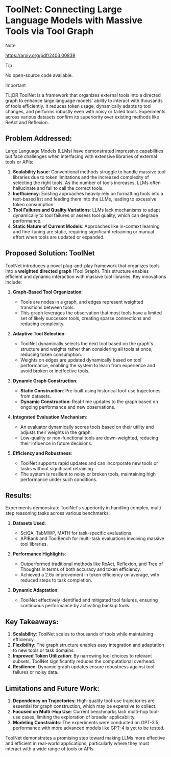 # ToolNet: Connecting Large Language Models with Massive Tools via Tool Graph

>[!NOTE]
> https://arxiv.org/pdf/2403.00839

> [!TIP]
> No open-source code available.

>[!IMPORTANT]
> TL;DR ToolNet is a framework that organizes external tools into a directed graph to enhance large language models' ability to interact with thousands of tools efficiently. It reduces token usage, dynamically adapts to tool changes, and performs robustly even with noisy or failed tools. Experiments across various datasets confirm its superiority over existing methods like ReAct and Reflexion.

## Problem Addressed:
Large Language Models (LLMs) have demonstrated impressive capabilities but face challenges when interfacing with extensive libraries of external tools or APIs:
1. **Scalability Issue**: Conventional methods struggle to handle massive tool libraries due to token limitations and the increased complexity of selecting the right tools. As the number of tools increases, LLMs often hallucinate and fail to call the correct tools.
2. **Inefficiency**: Existing approaches heavily rely on formatting tools into a text-based list and feeding them into the LLMs, leading to excessive token consumption.
3. **Tool Failures and Quality Variations**: LLMs lack mechanisms to adapt dynamically to tool failures or assess tool quality, which can degrade performance.
4. **Static Nature of Current Models**: Approaches like in-context learning and fine-tuning are static, requiring significant retraining or manual effort when tools are updated or expanded.

## Proposed Solution: ToolNet
ToolNet introduces a novel plug-and-play framework that organizes tools into a **weighted directed graph** (Tool Graph). This structure enables efficient and dynamic interaction with massive tool libraries. Key innovations include:
1. **Graph-Based Tool Organization**:
   - Tools are nodes in a graph, and edges represent weighted transitions between tools.
   - This graph leverages the observation that most tools have a limited set of likely successor tools, creating sparse connections and reducing complexity.

2. **Adaptive Tool Selection**:
   - ToolNet dynamically selects the next tool based on the graph's structure and weights rather than considering all tools at once, reducing token consumption.
   - Weights on edges are updated dynamically based on tool performance, enabling the system to learn from experience and avoid broken or ineffective tools.

3. **Dynamic Graph Construction**:
   - **Static Construction**: Pre-built using historical tool-use trajectories from datasets.
   - **Dynamic Construction**: Real-time updates to the graph based on ongoing performance and new observations.

4. **Integrated Evaluation Mechanism**:
   - An evaluator dynamically scores tools based on their utility and adjusts their weights in the graph.
   - Low-quality or non-functional tools are down-weighted, reducing their influence in future decisions.

5. **Efficiency and Robustness**:
   - ToolNet supports rapid updates and can incorporate new tools or tasks without significant retraining.
   - The system is resilient to noisy or broken tools, maintaining high performance under such conditions.

## Results:
Experiments demonstrate ToolNet's superiority in handling complex, multi-step reasoning tasks across various benchmarks:
1. **Datasets Used**:
   - SciQA, TabMWP, MATH for task-specific evaluations.
   - APIBank and ToolBench for multi-task evaluations involving massive tool libraries.
   
2. **Performance Highlights**:
   - Outperformed traditional methods like ReAct, Reflexion, and Tree of Thoughts in terms of both accuracy and token efficiency.
   - Achieved a 2.6x improvement in token efficiency on average, with reduced steps to task completion.

3. **Dynamic Adaptation**:
   - ToolNet effectively identified and mitigated tool failures, ensuring continuous performance by activating backup tools.

## Key Takeaways:
1. **Scalability**: ToolNet scales to thousands of tools while maintaining efficiency.
2. **Flexibility**: The graph structure enables easy integration and adaptation to new tools or task domains.
3. **Improved Token Utilization**: By narrowing tool choices to relevant subsets, ToolNet significantly reduces the computational overhead.
4. **Resilience**: Dynamic graph updates ensure robustness against tool failures or noisy data.

## Limitations and Future Work:
1. **Dependency on Trajectories**: High-quality tool-use trajectories are essential for graph construction, which may be expensive to collect.
2. **Focused on Multi-Hop Use**: Current benchmarks lack multi-hop tool-use cases, limiting the exploration of broader applicability.
3. **Modeling Constraints**: The experiments were conducted on GPT-3.5; performance with more advanced models like GPT-4 is yet to be tested.

ToolNet demonstrates a promising step toward making LLMs more effective and efficient in real-world applications, particularly where they must interact with a wide range of tools or APIs.
